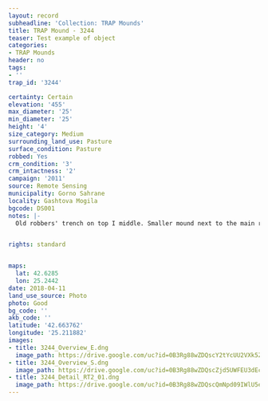 ```yaml
---
layout: record
subheadline: 'Collection: TRAP Mounds'
title: TRAP Mound - 3244
teaser: Test example of object
categories:
- TRAP Mounds
header: no
tags:
- ''
trap_id: '3244'

certainty: Certain
elevation: '455'
max_diameter: '25'
min_diameter: '25'
height: '4'
size_category: Medium
surrounding_land_use: Pasture
surface_condition: Pasture
robbed: Yes
crm_condition: '3'
crm_intactness: '2'
campaign: '2011'
source: Remote Sensing
municipality: Gorno Sahrane
locality: Gashtova Mogila
bgcode: DS001
notes: |-
  Old robbers' trench on top I middle. Smaller mound next to the main robbers' trench on the south side. Side of mound taken off on western side.


rights: standard


maps:
  lat: 42.6285
  lon: 25.2442
date: 2018-04-11
land_use_source: Photo
photo: Good
bg_code: ''
akb_code: ''
latitude: '42.663762'
longitude: '25.211882'
images:
- title: 3244_Overview_E.dng
  image_path: https://drive.google.com/uc?id=0B3Rg88wZDQscY2tYcUU2VXk5Zkk
- title: 3244_Overview_S.dng
  image_path: https://drive.google.com/uc?id=0B3Rg88wZDQscZjd5UWFEU3dEcmc
- title: 3244_Detail_RT2_01.dng
  image_path: https://drive.google.com/uc?id=0B3Rg88wZDQscQmNpd09IWlU5eU0
---
```

